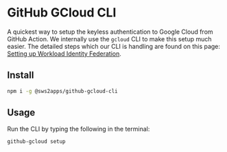 # GitHub GCloud CLI

A quickest way to setup the keyless authentication to Google Cloud from GitHub Action. We internally use the `gcloud` CLI to make this setup much easier. The detailed steps which our CLI is handling are found on this page: [Setting up Workload Identity Federation](https://github.com/google-github-actions/auth#setting-up-workload-identity-federation).

## Install

```bash
npm i -g @sws2apps/github-gcloud-cli
```

## Usage

Run the CLI by typing the following in the terminal:

```bash
github-gcloud setup
```
